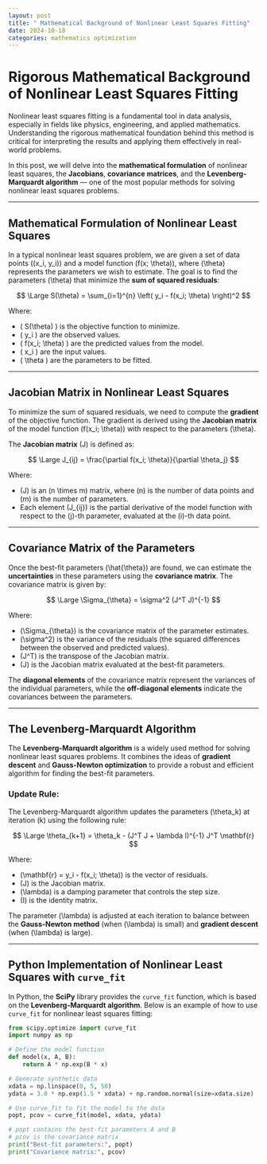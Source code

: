 ```yaml
---
layout: post
title: " Mathematical Background of Nonlinear Least Squares Fitting"
date: 2024-10-18
categories: mathematics optimization
---
```


# Rigorous Mathematical Background of Nonlinear Least Squares Fitting

Nonlinear least squares fitting is a fundamental tool in data analysis, especially in fields like physics, engineering, and applied mathematics. Understanding the rigorous mathematical foundation behind this method is critical for interpreting the results and applying them effectively in real-world problems. 

In this post, we will delve into the **mathematical formulation** of nonlinear least squares, the **Jacobians**, **covariance matrices**, and the **Levenberg-Marquardt algorithm** — one of the most popular methods for solving nonlinear least squares problems.

---

## Mathematical Formulation of Nonlinear Least Squares

In a typical nonlinear least squares problem, we are given a set of data points \((x_i, y_i)\) and a model function \(f(x; \theta)\), where \(\theta\) represents the parameters we wish to estimate. The goal is to find the parameters \(\theta\) that minimize the **sum of squared residuals**:

$$
\Large S(\theta) = \sum_{i=1}^{n} \left( y_i - f(x_i; \theta) \right)^2
$$

Where:
- \( S(\theta) \) is the objective function to minimize.
- \( y_i \) are the observed values.
- \( f(x_i; \theta) \) are the predicted values from the model.
- \( x_i \) are the input values.
- \( \theta \) are the parameters to be fitted.
---

## Jacobian Matrix in Nonlinear Least Squares

To minimize the sum of squared residuals, we need to compute the **gradient** of the objective function. The gradient is derived using the **Jacobian matrix** of the model function \(f(x_i; \theta)\) with respect to the parameters \(\theta\).

The **Jacobian matrix** \(J\) is defined as:

$$
\Large J_{ij} = \frac{\partial f(x_i; \theta)}{\partial \theta_j}
$$

Where:
- \(J\) is an \(n \times m\) matrix, where \(n\) is the number of data points and \(m\) is the number of parameters.
- Each element \(J_{ij}\) is the partial derivative of the model function with respect to the \(j\)-th parameter, evaluated at the \(i\)-th data point.

---

## Covariance Matrix of the Parameters

Once the best-fit parameters \(\hat{\theta}\) are found, we can estimate the **uncertainties** in these parameters using the **covariance matrix**. The covariance matrix is given by:

$$
\Large \Sigma_{\theta} = \sigma^2 (J^T J)^{-1}
$$

Where:
- \(\Sigma_{\theta}\) is the covariance matrix of the parameter estimates.
- \(\sigma^2\) is the variance of the residuals (the squared differences between the observed and predicted values).
- \(J^T\) is the transpose of the Jacobian matrix.
- \(J\) is the Jacobian matrix evaluated at the best-fit parameters.

The **diagonal elements** of the covariance matrix represent the variances of the individual parameters, while the **off-diagonal elements** indicate the covariances between the parameters.

---

## The Levenberg-Marquardt Algorithm

The **Levenberg-Marquardt algorithm** is a widely used method for solving nonlinear least squares problems. It combines the ideas of **gradient descent** and **Gauss-Newton optimization** to provide a robust and efficient algorithm for finding the best-fit parameters.

### Update Rule:

The Levenberg-Marquardt algorithm updates the parameters \(\theta_k\) at iteration \(k\) using the following rule:

$$
\Large \theta_{k+1} = \theta_k - (J^T J + \lambda I)^{-1} J^T \mathbf{r}
$$

Where:
- \(\mathbf{r} = y_i - f(x_i; \theta)\) is the vector of residuals.
- \(J\) is the Jacobian matrix.
- \(\lambda\) is a damping parameter that controls the step size.
- \(I\) is the identity matrix.

The parameter \(\lambda\) is adjusted at each iteration to balance between the **Gauss-Newton method** (when \(\lambda\) is small) and **gradient descent** (when \(\lambda\) is large).

---

## Python Implementation of Nonlinear Least Squares with `curve_fit`

In Python, the **SciPy** library provides the `curve_fit` function, which is based on the **Levenberg-Marquardt algorithm**. Below is an example of how to use `curve_fit` for nonlinear least squares fitting:

```python
from scipy.optimize import curve_fit
import numpy as np

# Define the model function
def model(x, A, B):
    return A * np.exp(B * x)

# Generate synthetic data
xdata = np.linspace(0, 5, 50)
ydata = 3.0 * np.exp(1.5 * xdata) + np.random.normal(size=xdata.size)

# Use curve_fit to fit the model to the data
popt, pcov = curve_fit(model, xdata, ydata)

# popt contains the best-fit parameters A and B
# pcov is the covariance matrix
print("Best-fit parameters:", popt)
print("Covariance matrix:", pcov)
